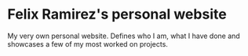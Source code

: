 # Felix Ramirez's personal website
My very own personal website. Defines who I am, what I have done and showcases a few of my most worked on projects.
